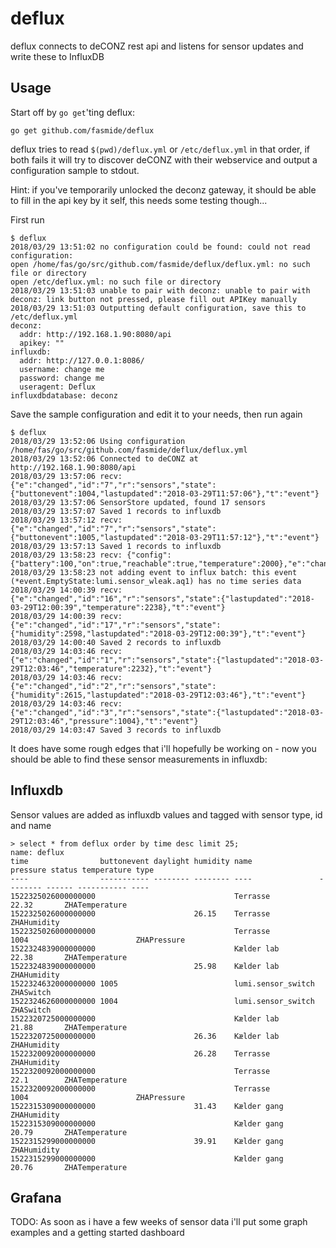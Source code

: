 # deflux
deflux connects to deCONZ rest api and listens for sensor updates and write these to InfluxDB

## Usage

Start off by `go get`'ting deflux:

```
go get github.com/fasmide/deflux
```

deflux tries to read `$(pwd)/deflux.yml` or `/etc/deflux.yml` in that order, if both fails it will try to discover deCONZ with their webservice and output a configuration sample to stdout. 

Hint: if you've temporarily unlocked the deconz gateway, it should be able to fill in the api key by it self, this needs some testing though...

First run

```
$ deflux
2018/03/29 13:51:02 no configuration could be found: could not read configuration: 
open /home/fas/go/src/github.com/fasmide/deflux/deflux.yml: no such file or directory
open /etc/deflux.yml: no such file or directory
2018/03/29 13:51:03 unable to pair with deconz: unable to pair with deconz: link button not pressed, please fill out APIKey manually
2018/03/29 13:51:03 Outputting default configuration, save this to /etc/deflux.yml
deconz:
  addr: http://192.168.1.90:8080/api
  apikey: ""
influxdb:
  addr: http://127.0.0.1:8086/
  username: change me
  password: change me
  useragent: Deflux
influxdbdatabase: deconz
```

Save the sample configuration and edit it to your needs, then run again

```
$ deflux 
2018/03/29 13:52:06 Using configuration /home/fas/go/src/github.com/fasmide/deflux/deflux.yml
2018/03/29 13:52:06 Connected to deCONZ at http://192.168.1.90:8080/api
2018/03/29 13:57:06 recv: {"e":"changed","id":"7","r":"sensors","state":{"buttonevent":1004,"lastupdated":"2018-03-29T11:57:06"},"t":"event"}
2018/03/29 13:57:06 SensorStore updated, found 17 sensors
2018/03/29 13:57:07 Saved 1 records to influxdb
2018/03/29 13:57:12 recv: {"e":"changed","id":"7","r":"sensors","state":{"buttonevent":1005,"lastupdated":"2018-03-29T11:57:12"},"t":"event"}
2018/03/29 13:57:13 Saved 1 records to influxdb
2018/03/29 13:58:23 recv: {"config":{"battery":100,"on":true,"reachable":true,"temperature":2000},"e":"changed","id":"6","r":"sensors","t":"event"}
2018/03/29 13:58:23 not adding event to influx batch: this event (*event.EmptyState:lumi.sensor_wleak.aq1) has no time series data
2018/03/29 14:00:39 recv: {"e":"changed","id":"16","r":"sensors","state":{"lastupdated":"2018-03-29T12:00:39","temperature":2238},"t":"event"}
2018/03/29 14:00:39 recv: {"e":"changed","id":"17","r":"sensors","state":{"humidity":2598,"lastupdated":"2018-03-29T12:00:39"},"t":"event"}
2018/03/29 14:00:40 Saved 2 records to influxdb
2018/03/29 14:03:46 recv: {"e":"changed","id":"1","r":"sensors","state":{"lastupdated":"2018-03-29T12:03:46","temperature":2232},"t":"event"}
2018/03/29 14:03:46 recv: {"e":"changed","id":"2","r":"sensors","state":{"humidity":2615,"lastupdated":"2018-03-29T12:03:46"},"t":"event"}
2018/03/29 14:03:46 recv: {"e":"changed","id":"3","r":"sensors","state":{"lastupdated":"2018-03-29T12:03:46","pressure":1004},"t":"event"}
2018/03/29 14:03:47 Saved 3 records to influxdb
```

It does have some rough edges that i'll hopefully be working on - now you should be able to find these sensor measurements in influxdb:

## Influxdb

Sensor values are added as influxdb values and tagged with sensor type, id and name

```
> select * from deflux order by time desc limit 25;
name: deflux
time                buttonevent daylight humidity name               pressure status temperature type
----                ----------- -------- -------- ----               -------- ------ ----------- ----
1522325026000000000                               Terrasse                           22.32       ZHATemperature
1522325026000000000                      26.15    Terrasse                                       ZHAHumidity
1522325026000000000                               Terrasse           1004                        ZHAPressure
1522324839000000000                               Kælder lab                         22.38       ZHATemperature
1522324839000000000                      25.98    Kælder lab                                     ZHAHumidity
1522324632000000000 1005                          lumi.sensor_switch                             ZHASwitch
1522324626000000000 1004                          lumi.sensor_switch                             ZHASwitch
1522320725000000000                               Kælder lab                         21.88       ZHATemperature
1522320725000000000                      26.36    Kælder lab                                     ZHAHumidity
1522320092000000000                      26.28    Terrasse                                       ZHAHumidity
1522320092000000000                               Terrasse                           22.1        ZHATemperature
1522320092000000000                               Terrasse           1004                        ZHAPressure
1522315309000000000                      31.43    Kælder gang                                    ZHAHumidity
1522315309000000000                               Kælder gang                        20.79       ZHATemperature
1522315299000000000                      39.91    Kælder gang                                    ZHAHumidity
1522315299000000000                               Kælder gang                        20.76       ZHATemperature
``` 

## Grafana

TODO: As soon as i have a few weeks of sensor data i'll put some graph examples and a getting started dashboard